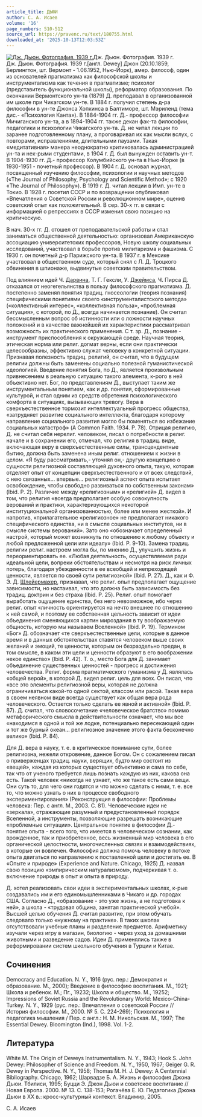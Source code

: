 ```yaml
---
article_title: ДЬЮИ
author: С. А. Исаев
volume: '16'
page_numbers: 510-512
source_url: https://pravenc.ru/text/180755.html
downloaded_at: '2025-10-13T12:03:53Z'
---
```


[![Дж. Дьюн. Фотография. 1939 г.](https://pravenc.ru/data/851/486/1234/i200.jpg "Кликните для увеличения картинки")](https://pravenc.ru/data/851/486/1234/i400.jpg)Дж. Дьюн. Фотография. 1939 г.  
Дж. Дьюн. Фотография. 1939 г.[англ. Dewey] Джон (20.10.1859, Берлингтон, шт. Вермонт - 1.06.1952, Нью-Йорк), амер. философ, один из основателей прагматизма как философской школы и инструментализма как течения в прагматизме; психолог (представитель функциональной школы), реформатор образования. По окончании Вермонтского ун-та (1879) Д. преподавал в организованной им школе при Чикагском ун-те. В 1884 г. получил степень д-ра философии в ун-те Джонса Хопкинса в Балтиморе, шт. Мэриленд (тема дис.- «Психология Канта»). В 1884-1904 гг. Д.- профессор философии Мичиганского ун-та, а в 1894-1904 гг. также декан фак-та философии, педагогики и психологии Чикагского ун-та. Д. не читал лекции по заранее подготовленному плану, а проговаривал их как мысли вслух, с повторами, исправлениями, длительными паузами. Такая «медитативная» манера неоднократно критиковалась администрацией ун-та и нек-рыми студентами, в 1904 г. Д. был вынужден оставить ун-т. В 1904-1930 гг. Д.- профессор Колумбийского ун-та в Нью-Йорке (в 1930-1951 - почетный профессор). В 1904 г. Д. основал журнал, посвященный изучению философии, психологии и научных методов («The Journal of Philosophy, Psychology and Scientific Method»; с 1920 «The Journal of Philosophy»). В 1919 г. Д. читал лекции в Имп. ун-те в Токио. В 1928 г. посетил СССР и по возвращении опубликовал «Впечатления о Советской России и революционном мире», оценив советский опыт как положительный. В сер. 30-х гг. в связи с информацией о репрессиях в СССР изменил свою позицию на критическую.

В нач. 30-х гг. Д. отошел от преподавательской работы и стал заниматься общественной деятельностью: организовал Американскую ассоциацию университетских профессоров, Новую школу социальных исследований, участвовал в борьбе против милитаризма и фашизма. С 1930 г. он почетный д-р Парижского ун-та. В 1937 г. в Мексике участвовал в общественном суде, который снял с Л. Д. Троцкого обвинения в шпионаже, выдвинутые советским правительством.

Под влиянием идей Ч. [Дарвина](https://pravenc.ru/text/Дарвина.html), Т. Г. Гексли, У. [Джеймса](https://pravenc.ru/text/Джеймса.html), Ч. Пирса Д. отказался от неогегельянства в пользу философского прагматизма. Д. постепенно заменял понятия традиц. гносеологии (теория познания) специфическими понятиями своего «инструменталистского метода» («коллективный интерес», «коллективная польза», «проблемная ситуация», с которой, по Д., всегда начинается познание). Он считал бессмысленным вопрос об истинности или о ложности научных положений и в качестве важнейшей их характеристики рассматривал возможность их практического применения. С т. зр. Д., познание - инструмент приспособления к окружающей среде. Научная теория, этическая норма или религ. догмат верны, если они практически целесообразны, эффективно служат человеку в конкретной ситуации. Признавая полезность традиц. религий, он считал, что в будущем религии должны быть заменены социально полезной гуманистической идеологией. Введение понятия Бога, по Д., является произвольным привнесением в реальную ситуацию такого элемента, к-рого в ней объективно нет. Бог, по представлениям Д., выступает таким же инструментальным понятием, как и др. понятия, сформированные культурой, и стал одним из средств обретения психологического комфорта в ситуациях, вызывающих тревогу. Вера в сверхъестественное тормозит интеллектуальный прогресс общества, «затрудняет развитие социального интеллекта, благодаря которому направление социального развития могло бы поменяться во избежание социальных катастроф» (A Common Faith. 1934. P. 78). Отрицая религию, Д. не считал себя нерелиг. человеком, писал о потребности в религ. начале и в сохранении его, отмечал, что религия в традиц. виде, включающая веру в сверхъестественные силы, трансцендентные бытию, должна быть заменена иным религ. отношением к жизни в целом. «Я буду рассматривать,- уточнял он,- другую концепцию о сущности религиозной составляющей духовного опыта, такую, которая отделяет опыт от концепции сверхъестественного и от всех следствий, с нею связанных... впервые... религиозный аспект опыта испытает освобождение, чтобы свободно развиваться по собственным законам» (Ibid. P. 2). Различие между «религиозным» и «религией» Д. видел в том, что религия «всегда предполагает особую совокупность верований и практики, характеризующихся некоторой институциональной организованностью, более или менее жесткой». И напротив, «прилагательное «религиозное» не предполагает никакого специфического единства, ни в смысле социальных институтов, ни в смысле системы верований». Зато оно «обозначает определенный настрой, который может возникнуть по отношению к любому объекту и любой предложенной цели или идеалу» (Ibid. P. 9-10). Замена традиц. религии религ. настроем могла бы, по мнению Д., улучшить жизнь и переориентировать ее. «Любая деятельность, осуществляемая ради идеальной цели, вопреки обстоятельствам и несмотря на риск личных потерь, благодаря убежденности в ее всеобщей и непреходящей ценности, является по своей сути религиозной» (Ibid. P. 27). Д., как и Ф. Э. Д. [Шлейермахер](https://pravenc.ru/text/Шлейермахер.html), признавал, что религ. опыт предполагает ощущение зависимости, но настаивал, что это должна быть зависимость без традиц. доктрин и без страха (Ibid. P. 25). Религ. опыт помогает выработать ощущение единства, без него невозможное, ибо через религ. опыт «личность ориентируется на нечто внешнее по отношению к ней самой, и поэтому ее собственная цельность зависит от идеи объединения сменяющихся картин мироздания в ту воображаемую общность, которую мы называем Вселенной» (Ibid. P. 19). Термином «Бог» Д. обозначает «те сверхъестественные цели, которые в данное время и в данных обстоятельствах ставятся человеком выше своих желаний и эмоций, те ценности, которым он безраздельно предан, в том смысле, в каком эти цели и ценности образуют в его воображении некое единство» (Ibid. P. 42). Т. о., место Бога для Д. занимает объединение существенных ценностей - прогресс и достижения человечества. Религ. форма прагматического гуманизма у Д. являлась «общей верой», в которой Д. видел религ. цель для всех. Он писал, что «все это элементы религиозной веры, которая не должна ограничиваться какой-то одной сектой, классом или расой. Такая вера в своем неявном виде всегда существует как общая вера рода человеческого. Остается только сделать ее явной и активной» (Ibid. P. 87). Д. считал, что словосочетание «человеческое братство» помимо метафорического смысла в действительности означает, что мы все «находимся в одной и той же лодке, потенциально пересекающей один и тот же бурный океан... религиозное значение этого факта бесконечно велико» (Ibid. P. 84).

Для Д. вера в науку, т. е. в критическое понимание сути, более религиозна, нежели откровение, данное Богом. Он с сожалением писал о приверженцах традиц. науки, верящих, будто мир состоит из «вещей», каждая из которых существует объективно и сама по себе, так что от ученого требуется лишь познать каждую из них, какова она есть. Такой человек «никогда не узнает, что же такое есть сами вещи. Они суть то, для чего они годятся и что можно сделать с ними, т. е. все то, что можно узнать о них в процессе свободного экспериментирования» (Реконструкция в философии: Проблемы человека: Пер. с англ. М., 2003. С. 81). Человеческие идеи не «зеркала», отражающие разумный и предустановленный порядок Вселенной, а инструменты, позволяющие разрешать возникающие «проблемные ситуации». Центральное понятие в философии Д.- понятие опыта - всего того, что имеется в человеческом сознании, как врожденное, так и приобретенное, весь жизненный мир человека в его органической целостности, многочисленных связях и взаимодействиях, в которые он вовлечен. Философия должна помочь человеку в потоке опыта двигаться по направлению к поставленной цели и достигать ее. В «Опыте и природе» (Experience and Nature. Chicago, 1925) Д. назвал свою позицию «эмпирическим натурализмом», подчеркивая т. о. включение природы в опыт и опыта в природу.

Д. хотел реализовать свои идеи в экспериментальных школах, к-рые создавались им и его единомышленниками в Чикаго и др. городах США. Согласно Д., «образование - это уже жизнь, а не подготовка к ней», а школа - «трудовая община, занятая практической учебой». Высшей целью обучения Д. считал развитие, при этом обучать следовало только «нужному на практике». В таких школах отсутствовали учебные планы и разделение предметов. Арифметику изучали через игру в магазин, биологию - через уход за домашними животными и разведение садов. Идеи Д. применялись также в реформировании систем школьного обучения в Турции и Китае.

## Сочинения

Democracy and Education. N. Y., 1916 (рус. пер.: Демократия и образование. М., 2000); Введение в философию воспитания. М., 1921; Школа и ребенок. М.; Пг., 19232; Школа и общество. М., 19252; Impressions of Soviet Russia and the Revolutionary World: Mexico-China-Turkey. N. Y., 1929 (рус. пер.: Впечатления о советской России // История философии. М., 2000. № 5. С. 224-269); Психология и педагогика мышления / Пер. с англ.: Н. М. Никольская. М., 1997; The Essential Dewey. Bloomington (Ind.), 1998. Vol. 1-2.

## Литература

White M. The Origin of Deweys Instrumentalism. N. Y., 1943; Hook S. John Dewey: Philosopher of Science and Freedom. N. Y., 1950, 1967; Geiger G. R. Dewey in Perspective. N. Y., 1958; Thomas M. H. J. Dewey: A Centennial Bibliography. Chicago, 1962; Шарвадзе Б. А. Жизнь и философия Джона Дьюи. Тбилиси, 1995; Буцци Э. Джон Дьюи и советское воспитание // Новая Европа. 2000. № 13. С. 138-153; Рогачёва Е. Ю. Педагогика Джона Дьюи в XX в.: кросс-культурный контекст. Владимир, 2005.

С. А. Исаев
